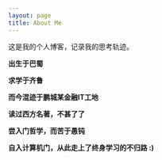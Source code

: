 ```yaml
---
layout: page
title: About Me
---
```



<p class="message">
  这是我的个人博客，记录我的思考轨迹。
</p>



**出生于巴蜀**

**求学于齐鲁**

**而今混迹于鹏城某金融IT工地**

**读过西方名著，不甚了了**

**尝入门哲学，而苦于愚钝**

**自入计算机门，从此走上了终身学习的不归路 :)**


